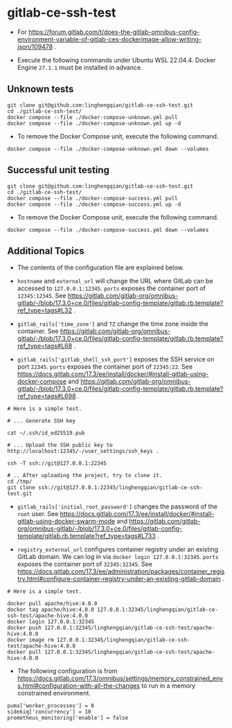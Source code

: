 # gitlab-ce-ssh-test

- For https://forum.gitlab.com/t/does-the-gitlab-omnibus-config-environment-variable-of-gitlab-ces-dockerimage-allow-writing-json/109478 .

- Execute the following commands under Ubuntu WSL 22.04.4.
  Docker Engine `27.1.1` must be installed in advance.

## Unknown tests

```shell
git clone git@github.com:linghengqian/gitlab-ce-ssh-test.git
cd ./gitlab-ce-ssh-test/
docker compose --file ./docker-compose-unknown.yml pull
docker compose --file ./docker-compose-unknown.yml up -d
```

- To remove the Docker Compose unit, execute the following command.

```shell
docker compose --file ./docker-compose-unknown.yml down --volumes
```

## Successful unit testing

```shell
git clone git@github.com:linghengqian/gitlab-ce-ssh-test.git
cd ./gitlab-ce-ssh-test/
docker compose --file ./docker-compose-success.yml pull
docker compose --file ./docker-compose-success.yml up -d
```

- To remove the Docker Compose unit, execute the following command.

```shell
docker compose --file ./docker-compose-success.yml down --volumes
```

## Additional Topics

- The contents of the configuration file are explained below.

- `hostname` and `external_url` will change the URL where GitLab can be accessed to `127.0.0.1:12345`.
  `ports` exposes the container port of `12345:12345`.
  See https://gitlab.com/gitlab-org/omnibus-gitlab/-/blob/17.3.0+ce.0/files/gitlab-config-template/gitlab.rb.template?ref_type=tags#L32 .

- `gitlab_rails['time_zone']` and `TZ` change the time zone inside the container.
  See https://gitlab.com/gitlab-org/omnibus-gitlab/-/blob/17.3.0+ce.0/files/gitlab-config-template/gitlab.rb.template?ref_type=tags#L68 .

- `gitlab_rails['gitlab_shell_ssh_port']` exposes the SSH service on port `22345`.
  `ports` exposes the container port of `22345:22`.
  See https://docs.gitlab.com/17.3/ee/install/docker/#install-gitlab-using-docker-compose
  and https://gitlab.com/gitlab-org/omnibus-gitlab/-/blob/17.3.0+ce.0/files/gitlab-config-template/gitlab.rb.template?ref_type=tags#L698 .

```shell
# Here is a simple test.

# ... Generate SSH key

cat ~/.ssh/id_ed25519.pub

# ... Upload the SSH public key to http://localhost:12345/-/user_settings/ssh_keys .

ssh -T ssh://git@127.0.0.1:22345

# .. After uploading the project, try to clone it.
cd /tmp/
git clone ssh://git@127.0.0.1:22345/linghengqian/gitlab-ce-ssh-test.git
```

- `gitlab_rails['initial_root_password']` changes the password of the `root` user.
  See https://docs.gitlab.com/17.3/ee/install/docker/#install-gitlab-using-docker-swarm-mode
  and https://gitlab.com/gitlab-org/omnibus-gitlab/-/blob/17.3.0+ce.0/files/gitlab-config-template/gitlab.rb.template?ref_type=tags#L733 .

- `registry_external_url` configures container registry under an existing GitLab domain.
  We can log in via `docker login 127.0.0.1:32345`.
  `ports` exposes the container port of `32345:32345`.
  See https://docs.gitlab.com/17.3/ee/administration/packages/container_registry.html#configure-container-registry-under-an-existing-gitlab-domain .

```shell
# Here is a simple test.

docker pull apache/hive:4.0.0
docker tag apache/hive:4.0.0 127.0.0.1:32345/linghengqian/gitlab-ce-ssh-test/apache-hive:4.0.0
docker login 127.0.0.1:32345
docker push 127.0.0.1:32345/linghengqian/gitlab-ce-ssh-test/apache-hive:4.0.0
docker image rm 127.0.0.1:32345/linghengqian/gitlab-ce-ssh-test/apache-hive:4.0.0
docker pull 127.0.0.1:32345/linghengqian/gitlab-ce-ssh-test/apache-hive:4.0.0
```

- The following configuration is
  from https://docs.gitlab.com/17.3/omnibus/settings/memory_constrained_envs.html#configuration-with-all-the-changes to
  run in a memory constrained environment.

```
puma['worker_processes'] = 0
sidekiq['concurrency'] = 10
prometheus_monitoring['enable'] = false
```
